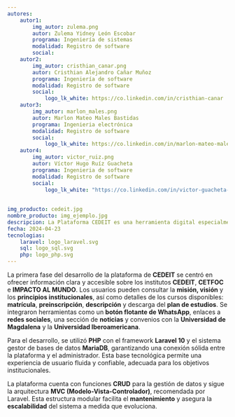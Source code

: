```yaml
---
autores:
    autor1:
        img_autor: zulema.png
        autor: Zulema Yidney León Escobar
        programa: Ingeniería de sistemas
        modalidad: Registro de software
        social:
    autor2:
        img_autor: cristhian_canar.png
        autor: Cristhian Alejandro Cañar Muñoz
        programa: Ingeniería de software
        modalidad: Registro de software
        social:
            logo_lk_white: https://co.linkedin.com/in/cristhian-canar 
    autor3:
        img_autor: marlon_males.png
        autor: Marlon Mateo Males Bastidas
        programa: Ingenieria electrónica
        modalidad: Registro de software
        social:  
            logo_lk_white: https://co.linkedin.com/in/marlon-mateo-males-bastidas-557aa2285 
    autor4:
        img_autor: victor_ruiz.png
        autor: Víctor Hugo Ruíz Guacheta
        programa: Ingenieria de software
        modalidad: Registro de software
        social:
            logo_lk_white: "https://co.linkedin.com/in/victor-guacheta-1504799btrk=public_profile_browsemap"
 
        
img_producto: cedeit.jpg
nombre_producto: img_ejemplo.jpg
descripcion: La Plataforma CEDEIT es una herramienta digital especialmente diseñada para ofrecer información detallada y actualizada sobre los diversos programas académicos ofrecidos por las instituciones CEDEIT, CETFOC IMPACTO AL MUNDO.
fecha: 2024-04-23
tecnologias:
    laravel: logo_laravel.svg
    sql: logo_sql.svg
    php: logo_php.svg
---
```

<p>La primera fase del desarrollo de la plataforma de <strong>CEDEIT</strong> se centró en ofrecer información clara y accesible sobre los institutos <strong>CEDEIT</strong>, <strong>CETFOC</strong> e <strong>IMPACTO AL MUNDO</strong>. Los usuarios pueden consultar la <strong>misión, visión</strong> y los <strong>principios institucionales</strong>, así como detalles de los cursos disponibles: <strong>matrícula</strong>, <strong>preinscripción</strong>, <strong>descripción</strong> y descarga del <strong>plan de estudios</strong>. Se integraron herramientas como un <strong>botón flotante de WhatsApp</strong>, enlaces a <strong>redes sociales</strong>, una sección de <strong>noticias</strong> y convenios con la <strong>Universidad de Magdalena</strong> y la <strong>Universidad Iberoamericana</strong>.</p>

<p>Para el desarrollo, se utilizó <strong>PHP</strong> con el framework <strong>Laravel 10</strong> y el sistema gestor de bases de datos <strong>MariaDB</strong>, garantizando una conexión sólida entre la plataforma y el administrador. Esta base tecnológica permite una experiencia de usuario fluida y confiable, adecuada para los objetivos institucionales.</p>

<p>La plataforma cuenta con funciones <strong>CRUD</strong> para la gestión de datos y sigue la arquitectura <strong>MVC (Modelo-Vista-Controlador)</strong>, recomendada por Laravel. Esta estructura modular facilita el <strong>mantenimiento</strong> y asegura la <strong>escalabilidad</strong> del sistema a medida que evoluciona.</p>



